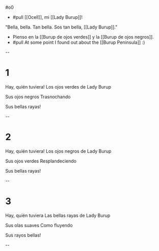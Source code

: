 #o0

- #pull [[Ocell]], mi [[Lady Burup]]!

"Bella, bella. 
Tan bella. 
Sos tan bella, [[Lady Burup]]."

- Pienso en la [[Burup de ojos verdes]] y la [[Burup de ojos negros]].
- #pull At some point I found out about the [[Burup Peninsula]] :)

--

# 1

Hay, quién tuviera!
Los ojos verdes de Lady Burup

Sus ojos negros 
Trasnochando

Sus bellas rayas!

--

# 2

Hay, quién tuviera!
Los ojos negros de Lady Burup

Sus ojos verdes
Resplandeciendo

Sus bellas rayas!

--

# 3

Hay, quíén tuviera
Las bellas rayas de Lady Burup

Sus olas suaves
Como fluyendo

Sus rayos bellas! 

--

